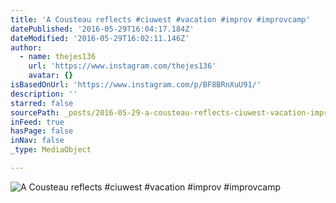 ```yaml
---
title: 'A Cousteau reflects #ciuwest #vacation #improv #improvcamp'
datePublished: '2016-05-29T16:04:17.184Z'
dateModified: '2016-05-29T16:02:11.146Z'
author:
  - name: thejes136
    url: 'https://www.instagram.com/thejes136'
    avatar: {}
isBasedOnUrl: 'https://www.instagram.com/p/BF8BRnXuU91/'
description: ''
starred: false
sourcePath: _posts/2016-05-29-a-cousteau-reflects-ciuwest-vacation-improv-improvcamp.md
inFeed: true
hasPage: false
inNav: false
_type: MediaObject

---
```

![A Cousteau reflects #ciuwest #vacation #improv #improvcamp](https://scontent.cdninstagram.com/t51.2885-15/s640x640/sh0.08/e35/13261040_1052018308178545_1787660839_n.jpg?ig_cache_key=MTI1OTg4NzYwNDMwODQ2MzQ3Nw%3D%3D.2)